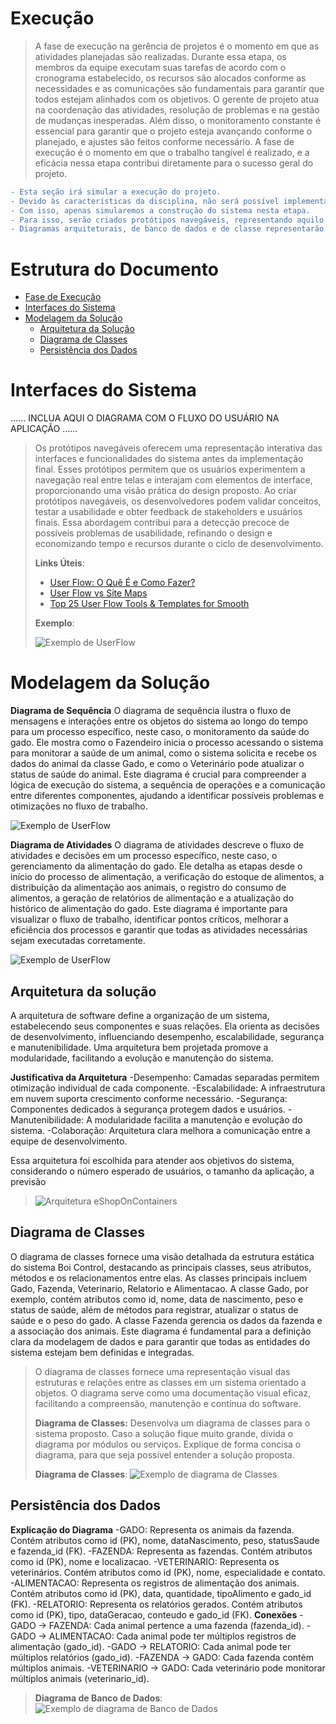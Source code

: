 # Execução

> A fase de execução na gerência de projetos é o momento em que as atividades planejadas são realizadas. 
> Durante essa etapa, os membros da equipe executam suas tarefas de acordo com o cronograma estabelecido, os recursos são alocados conforme as necessidades e as comunicações são fundamentais para garantir que todos estejam alinhados com os objetivos. 
> O gerente de projeto atua na coordenação das atividades, resolução de problemas e na gestão de mudanças inesperadas. 
> Além disso, o monitoramento constante é essencial para garantir que o projeto esteja avançando conforme o planejado, e ajustes são feitos conforme necessário. 
> A fase de execução é o momento em que o trabalho tangível é realizado, e a eficácia nessa etapa contribui diretamente para o sucesso geral do projeto.

```diff
- Esta seção irá simular a execução do projeto. 
- Devido às características da disciplina, não será possível implementar o software (tempo insuficiente).
- Com isso, apenas simularemos a construção do sistema nesta etapa.
- Para isso, serão criados protótipos navegáveis, representando aquilo que seria desenvolvido em termos de interface.
- Diagramas arquiteturais, de banco de dados e de classe representarão a modelagem e implementação do código-fonte.
```

# Estrutura do Documento

- [Fase de Execução](#execução)
- [Interfaces do Sistema](#interfaces-do-sistema)
- [Modelagem da Solução](#modelagem-da-solução)
  - [Arquitetura da Solução](#arquitetura-da-solução)
  - [Diagrama de Classes](#diagrama-de-classes)
  - [Persistência dos Dados](#persistência-dos-dados)


# Interfaces do Sistema

......  INCLUA AQUI O DIAGRAMA COM O FLUXO DO USUÁRIO NA APLICAÇÃO ......

> Os protótipos navegáveis oferecem uma representação interativa das interfaces e funcionalidades do sistema antes da implementação final. 
> Esses protótipos permitem que os usuários experimentem a navegação real entre telas e interajam com elementos de interface, proporcionando uma visão prática do design proposto. 
> Ao criar protótipos navegáveis, os desenvolvedores podem validar conceitos, testar a usabilidade e obter feedback de stakeholders e usuários finais. 
> Essa abordagem contribui para a detecção precoce de possíveis problemas de usabilidade, refinando o design e economizando tempo e recursos durante o ciclo de desenvolvimento. 
>
> **Links Úteis**:
> - [User Flow: O Quê É e Como Fazer?](https://medium.com/7bits/fluxo-de-usu%C3%A1rio-user-flow-o-que-%C3%A9-como-fazer-79d965872534)
> - [User Flow vs Site Maps](http://designr.com.br/sitemap-e-user-flow-quais-as-diferencas-e-quando-usar-cada-um/)
> - [Top 25 User Flow Tools & Templates for Smooth](https://www.mockplus.com/blog/post/user-flow-tools)
>
> **Exemplo**:
> 
> ![Exemplo de UserFlow](images/userflow.jpg)

# Modelagem da Solução

**Diagrama de Sequência**
O diagrama de sequência ilustra o fluxo de mensagens e interações entre os objetos do sistema ao longo do tempo para um processo específico, neste caso, o monitoramento da saúde do gado. Ele mostra como o Fazendeiro inicia o processo acessando o sistema para monitorar a saúde de um animal, como o sistema solicita e recebe os dados do animal da classe Gado, e como o Veterinário pode atualizar o status de saúde do animal. Este diagrama é crucial para compreender a lógica de execução do sistema, a sequência de operações e a comunicação entre diferentes componentes, ajudando a identificar possíveis problemas e otimizações no fluxo de trabalho.

![Exemplo de UserFlow](images/DiagramaSequencia.png)

**Diagrama de Atividades**
O diagrama de atividades descreve o fluxo de atividades e decisões em um processo específico, neste caso, o gerenciamento da alimentação do gado. Ele detalha as etapas desde o início do processo de alimentação, a verificação do estoque de alimentos, a distribuição da alimentação aos animais, o registro do consumo de alimentos, a geração de relatórios de alimentação e a atualização do histórico de alimentação do gado. Este diagrama é importante para visualizar o fluxo de trabalho, identificar pontos críticos, melhorar a eficiência dos processos e garantir que todas as atividades necessárias sejam executadas corretamente.

![Exemplo de UserFlow](images/diagram-atividades.png)

## Arquitetura da solução

A arquitetura de software define a organização de um sistema, estabelecendo seus componentes e suas relações. Ela orienta as decisões de desenvolvimento, influenciando desempenho, escalabilidade, segurança e manutenibilidade. Uma arquitetura bem projetada promove a modularidade, facilitando a evolução e manutenção do sistema.

**Justificativa da Arquitetura**
-Desempenho: Camadas separadas permitem otimização individual de cada componente.
-Escalabilidade: A infraestrutura em nuvem suporta crescimento conforme necessário.
-Segurança: Componentes dedicados à segurança protegem dados e usuários.
-Manutenibilidade: A modularidade facilita a manutenção e evolução do sistema.
-Colaboração: Arquitetura clara melhora a comunicação entre a equipe de desenvolvimento.

Essa arquitetura foi escolhida para atender aos objetivos do sistema, considerando o número esperado de usuários, o tamanho da aplicação, a previsão


> 
> ![Arquitetura eShopOnContainers](images/arquitetura-solucao)


## Diagrama de Classes

O diagrama de classes fornece uma visão detalhada da estrutura estática do sistema Boi Control, destacando as principais classes, seus atributos, métodos e os relacionamentos entre elas. As classes principais incluem Gado, Fazenda, Veterinario, Relatorio e Alimentacao. A classe Gado, por exemplo, contém atributos como id, nome, data de nascimento, peso e status de saúde, além de métodos para registrar, atualizar o status de saúde e o peso do gado. A classe Fazenda gerencia os dados da fazenda e a associação dos animais. Este diagrama é fundamental para a definição clara da modelagem de dados e para garantir que todas as entidades do sistema estejam bem definidas e integradas.

> O diagrama de classes fornece uma representação visual das estruturas e relações entre as classes em um sistema orientado a objetos. 
> O diagrama serve como uma documentação visual eficaz, facilitando a compreensão, manutenção e contínua do software.
>
> **Diagrama de Classes:**
> Desenvolva um diagrama de classes para o sistema proposto.
> Caso a solução fique muito grande, divida o diagrama por módulos ou serviços.
> Explique de forma concisa o diagrama, para que seja possível entender a solução proposta.
>
> **Diagrama de Classes**:
> ![Exemplo de diagrama de Classes](images/class-diagram.png)


## Persistência dos Dados

**Explicação do Diagrama**
-GADO: Representa os animais da fazenda. Contém atributos como id (PK), nome, dataNascimento, peso, statusSaude e fazenda_id (FK).
-FAZENDA: Representa as fazendas. Contém atributos como id (PK), nome e localizacao.
-VETERINARIO: Representa os veterinários. Contém atributos como id (PK), nome, especialidade e contato.
-ALIMENTACAO: Representa os registros de alimentação dos animais. Contém atributos como id (PK), data, quantidade, tipoAlimento e gado_id (FK).
-RELATORIO: Representa os relatórios gerados. Contém atributos como id (PK), tipo, dataGeracao, conteudo e gado_id (FK).
**Conexões**
-GADO -> FAZENDA: Cada animal pertence a uma fazenda (fazenda_id).
-GADO -> ALIMENTACAO: Cada animal pode ter múltiplos registros de alimentação (gado_id).
-GADO -> RELATORIO: Cada animal pode ter múltiplos relatórios (gado_id).
-FAZENDA -> GADO: Cada fazenda contém múltiplos animais.
-VETERINARIO -> GADO: Cada veterinário pode monitorar múltiplos animais (veterinario_id).
> **Diagrama de Banco de Dados**:
> ![Exemplo de diagrama de Banco de Dados](images/diagram-bd.png)


